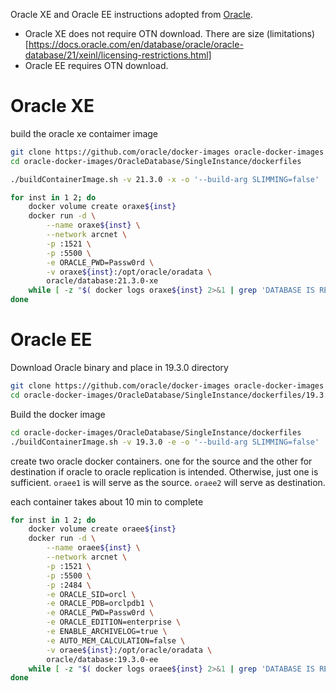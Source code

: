 Oracle XE and Oracle EE instructions adopted from [Oracle](https://github.com/oracle/docker-images/tree/main/OracleDatabase).  

- Oracle XE does not require OTN download.  There are size (limitations)[https://docs.oracle.com/en/database/oracle/oracle-database/21/xeinl/licensing-restrictions.html]
- Oracle EE requires OTN download.

# Oracle XE

build the oracle xe contaimer image
```bash
git clone https://github.com/oracle/docker-images oracle-docker-images
cd oracle-docker-images/OracleDatabase/SingleInstance/dockerfiles 

./buildContainerImage.sh -v 21.3.0 -x -o '--build-arg SLIMMING=false'
```

```bash
for inst in 1 2; do
    docker volume create oraxe${inst}
    docker run -d \
        --name oraxe${inst} \
        --network arcnet \
        -p :1521 \
        -p :5500 \
        -e ORACLE_PWD=Passw0rd \
        -v oraxe${inst}:/opt/oracle/oradata \
        oracle/database:21.3.0-xe    
    while [ -z "$( docker logs oraxe${inst} 2>&1 | grep 'DATABASE IS READY TO USE!' )" ]; do echo sleep 10; sleep 10; done;
done
```

# Oracle EE

Download Oracle binary and place in 19.3.0 directory

```bash
git clone https://github.com/oracle/docker-images oracle-docker-images
cd oracle-docker-images/OracleDatabase/SingleInstance/dockerfiles/19.3.0
```

Build the docker image

```bash
cd oracle-docker-images/OracleDatabase/SingleInstance/dockerfiles 
./buildContainerImage.sh -v 19.3.0 -e -o '--build-arg SLIMMING=false'

```

create two oracle docker containers. one for the source and the other for destination if oracle to oracle replication is intended.  Otherwise, just one is sufficient.  `oraee1` is will serve as the source.  `oraee2` will serve as destination.

each container takes about 10 min to complete

```bash
for inst in 1 2; do
    docker volume create oraee${inst}
    docker run -d \
        --name oraee${inst} \
        --network arcnet \
        -p :1521 \
        -p :5500 \
        -p :2484 \
        -e ORACLE_SID=orcl \
        -e ORACLE_PDB=orclpdb1 \
        -e ORACLE_PWD=Passw0rd \
        -e ORACLE_EDITION=enterprise \
        -e ENABLE_ARCHIVELOG=true \
        -e AUTO_MEM_CALCULATION=false \
        -v oraee${inst}:/opt/oracle/oradata \
        oracle/database:19.3.0-ee    
    while [ -z "$( docker logs oraee${inst} 2>&1 | grep 'DATABASE IS READY TO USE!' )" ]; do echo sleep 10; sleep 10; done;
done
```

